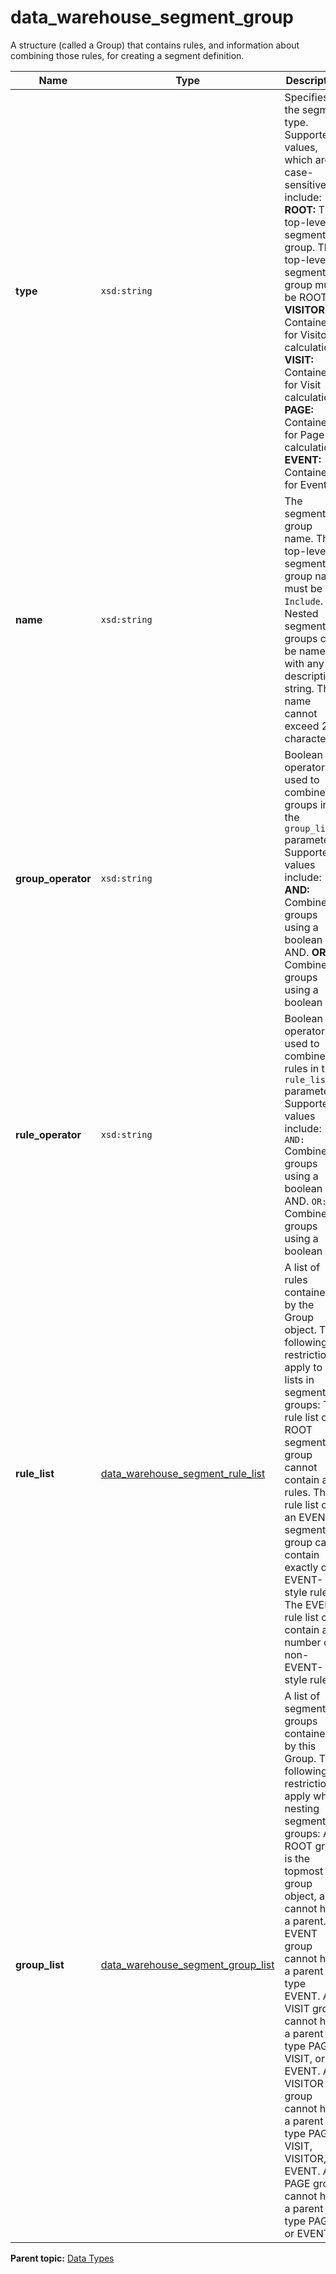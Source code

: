 # data_warehouse_segment_group

A structure (called a Group) that contains rules, and information about combining those rules, for creating a segment definition.

| Name | Type | Description |
|--------|--------|---------------|
| **type** | `xsd:string` | Specifies the segment type. Supported values, which are case-sensitive, include: **ROOT:** The top-level segment group. The top-level segment group must be ROOT. **VISITOR:** Container for Visitor calculations. **VISIT:** Container for Visit calculations. **PAGE:** Container for Page calculations. **EVENT:** Container for Events. |
| **name** | `xsd:string` | The segment group name. The top-level segment group name must be `Include`. Nested segment groups can be named with any descriptive string. The name cannot exceed 255 characters. |
| **group_operator** | `xsd:string` | Boolean operator used to combine groups in the `group_list` parameter. Supported values include: **AND:** Combine groups using a boolean AND. **OR:** Combine groups using a boolean OR. |
| **rule_operator** | `xsd:string` | Boolean operator used to combine rules in the `rule_list` parameter. Supported values include: `AND:` Combine groups using a boolean AND. `OR:` Combine groups using a boolean OR. |
| **rule_list** | [data_warehouse_segment_rule_list](r_data_warehouse_segment_rule_list.md#) | A list of rules contained by the Group object. The following restrictions apply to rule lists in segment groups: The rule list of a ROOT segment group cannot contain any rules.  The rule list of an EVENT segment group can contain exactly one EVENT-style rule.  The EVENT rule list can contain any number of non-EVENT-style rules.|
| **group_list** | [data_warehouse_segment_group_list](r_data_warehouse_segment_group_list.md#) | A list of segment groups contained by this Group. The following restrictions apply when nesting segment groups: A ROOT group is the topmost group object, and cannot have a parent.  An EVENT group cannot have a parent of type EVENT.  A VISIT group cannot have a parent of type PAGE, VISIT, or EVENT.  A VISITOR group cannot have a parent of type PAGE, VISIT, VISITOR, or EVENT.   A PAGE group cannot have a parent of type PAGE, or EVENT. |

**Parent topic:** [Data Types](../data_types/c_data_types.md)

